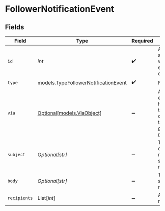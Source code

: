 # FollowerNotificationEvent


## Fields

| Field                                                                                                                                            | Type                                                                                                                                             | Required                                                                                                                                         | Description                                                                                                                                      |
| ------------------------------------------------------------------------------------------------------------------------------------------------ | ------------------------------------------------------------------------------------------------------------------------------------------------ | ------------------------------------------------------------------------------------------------------------------------------------------------ | ------------------------------------------------------------------------------------------------------------------------------------------------ |
| `id`                                                                                                                                             | *int*                                                                                                                                            | :heavy_check_mark:                                                                                                                               | Automatically assigned when the event is created                                                                                                 |
| `type`                                                                                                                                           | [models.TypeFollowerNotificationEvent](../models/typefollowernotificationevent.md)                                                               | :heavy_check_mark:                                                                                                                               | N/A                                                                                                                                              |
| `via`                                                                                                                                            | [Optional[models.ViaObject]](../models/viaobject.md)                                                                                             | :heavy_minus_sign:                                                                                                                               | An object explaining how the ticket was created. See the [Via object reference](/documentation/ticketing/reference-guides/via-object-reference)<br/> |
| `subject`                                                                                                                                        | *Optional[str]*                                                                                                                                  | :heavy_minus_sign:                                                                                                                               | The subject of the message sent to the recipients                                                                                                |
| `body`                                                                                                                                           | *Optional[str]*                                                                                                                                  | :heavy_minus_sign:                                                                                                                               | The message sent to the recipients                                                                                                               |
| `recipients`                                                                                                                                     | List[*int*]                                                                                                                                      | :heavy_minus_sign:                                                                                                                               | An array of recipient IDs                                                                                                                        |
